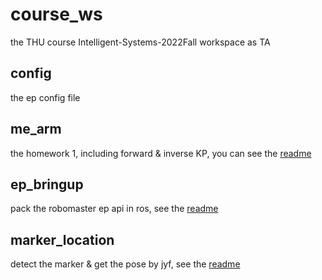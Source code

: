 # course_ws
the THU course Intelligent-Systems-2022Fall workspace as TA


## config

the ep config file

## me_arm

the homework 1, including forward & inverse KP, you can see the [readme](./src/me_arm/README.md)

## ep_bringup

pack the robomaster ep api in ros, see the [readme](./src/ep_bringup/README.md)

## marker_location

detect the marker & get the pose by jyf, see the [readme](./src/marker_location/README.md)

